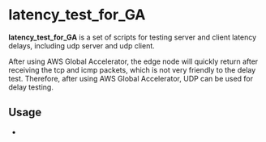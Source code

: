# latency_test_for_GA
**latency_test_for_GA** is a set of scripts for testing server and client latency delays, including udp server and udp client. 

After using AWS Global Accelerator, the edge node will quickly return after receiving the tcp and icmp packets, which is not very friendly to the delay test. Therefore, after using AWS Global Accelerator, UDP can be used for delay testing.

## Usage
- 
